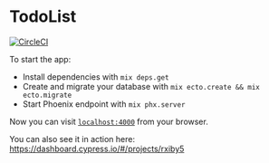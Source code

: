 # TodoList

[![CircleCI](https://circleci.com/gh/tupaja/todo-list-phoenix-graphql-react/tree/master.svg?style=svg)](https://circleci.com/gh/tupaja/todo-list-phoenix-graphql-react/tree/master)

To start the app:

  * Install dependencies with `mix deps.get`
  * Create and migrate your database with `mix ecto.create && mix ecto.migrate`
  * Start Phoenix endpoint with `mix phx.server`

Now you can visit [`localhost:4000`](http://localhost:4000) from your browser.

You can also see it in action here: https://dashboard.cypress.io/#/projects/rxiby5
